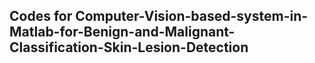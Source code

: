 ## Codes for Computer-Vision-based-system-in-Matlab-for-Benign-and-Malignant-Classification-Skin-Lesion-Detection
